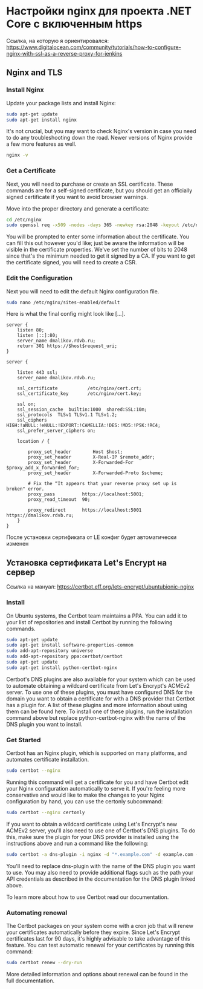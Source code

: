 # Настройки nginx для проекта .NET Core с включенным https

Ссылка, на которую я ориентировался: <https://www.digitalocean.com/community/tutorials/how-to-configure-nginx-with-ssl-as-a-reverse-proxy-for-jenkins>

## Nginx and TLS

### Install Nginx

Update your package lists and install Nginx:

```bash
sudo apt-get update
sudo apt-get install nginx
```

It's not crucial, but you may want to check Nginx's version in case you need to do any troubleshooting down the road. Newer versions of Nginx provide a few more features as well.

```bash
nginx -v
```

### Get a Certificate

Next, you will need to purchase or create an SSL certificate. These commands are for a self-signed certificate, but you should get an officially signed certificate if you want to avoid browser warnings.

Move into the proper directory and generate a certificate:

```bash
cd /etc/nginx
sudo openssl req -x509 -nodes -days 365 -newkey rsa:2048 -keyout /etc/nginx/cert.key -out /etc/nginx/cert.crt
```

You will be prompted to enter some information about the certificate. You can fill this out however you'd like; just be aware the information will be visible in the certificate properties. We've set the number of bits to 2048 since that's the minimum needed to get it signed by a CA. If you want to get the certificate signed, you will need to create a CSR.

### Edit the Configuration

Next you will need to edit the default Nginx configuration file.

```bash
sudo nano /etc/nginx/sites-enabled/default
```

Here is what the final config might look like \[...\].

```config
server {
    listen 80;
    listen [::]:80;
    server_name dmalikov.rdvb.ru;
    return 301 https://$host$request_uri;
}

server {

    listen 443 ssl;
    server_name dmalikov.rdvb.ru;

    ssl_certificate           /etc/nginx/cert.crt;
    ssl_certificate_key       /etc/nginx/cert.key;

    ssl on;
    ssl_session_cache  builtin:1000  shared:SSL:10m;
    ssl_protocols  TLSv1 TLSv1.1 TLSv1.2;
    ssl_ciphers HIGH:!aNULL:!eNULL:!EXPORT:!CAMELLIA:!DES:!MD5:!PSK:!RC4;
    ssl_prefer_server_ciphers on;

    location / {

        proxy_set_header        Host $host;
        proxy_set_header        X-Real-IP $remote_addr;
        proxy_set_header        X-Forwarded-For $proxy_add_x_forwarded_for;
        proxy_set_header        X-Forwarded-Proto $scheme;

        # Fix the “It appears that your reverse proxy set up is broken" error.
        proxy_pass          https://localhost:5001;
        proxy_read_timeout  90;

        proxy_redirect      https://localhost:5001 https://dmalikov.rdvb.ru;
    }
}
```

После установки сертификата от LE конфиг будет автоматически изменен

## Установка сертификата Let's Encrypt на сервер

Ссылка на мануал: <https://certbot.eff.org/lets-encrypt/ubuntubionic-nginx>

### Install

On Ubuntu systems, the Certbot team maintains a PPA. You can add it to your list of repositories and install Certbot by running the following commands.

```bash
sudo apt-get update
sudo apt-get install software-properties-common
sudo add-apt-repository universe
sudo add-apt-repository ppa:certbot/certbot
sudo apt-get update
sudo apt-get install python-certbot-nginx
```

Certbot's DNS plugins are also available for your system which can be used to automate obtaining a wildcard certificate from Let's Encrypt's ACMEv2 server. To use one of these plugins, you must have configured DNS for the domain you want to obtain a certificate for with a DNS provider that Certbot has a plugin for. A list of these plugins and more information about using them can be found here. To install one of these plugins, run the installation command above but replace python-certbot-nginx with the name of the DNS plugin you want to install.

### Get Started

Certbot has an Nginx plugin, which is supported on many platforms, and automates certificate installation.

```bash
sudo certbot --nginx
```

Running this command will get a certificate for you and have Certbot edit your Nginx configuration automatically to serve it. If you're feeling more conservative and would like to make the changes to your Nginx configuration by hand, you can use the certonly subcommand:

```bash
sudo certbot --nginx certonly
```

If you want to obtain a wildcard certificate using Let's Encrypt's new ACMEv2 server, you'll also need to use one of Certbot's DNS plugins. To do this, make sure the plugin for your DNS provider is installed using the instructions above and run a command like the following:

```bash
sudo certbot -a dns-plugin -i nginx -d "*.example.com" -d example.com --server https://acme-v02.api.letsencrypt.org/directory
```

You'll need to replace dns-plugin with the name of the DNS plugin you want to use. You may also need to provide additional flags such as the path your API credentials as described in the documentation for the DNS plugin linked above.

To learn more about how to use Certbot read our documentation.

### Automating renewal

The Certbot packages on your system come with a cron job that will renew your certificates automatically before they expire. Since Let's Encrypt certificates last for 90 days, it's highly advisable to take advantage of this feature. You can test automatic renewal for your certificates by running this command:

```bash
sudo certbot renew --dry-run
```

More detailed information and options about renewal can be found in the full documentation.